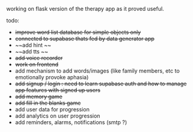 working on flask version of the therapy app as it proved useful.

todo:

- ~~improve word list database for simple objects only~~ 
- ~~connected to supabase thats fed by data generator app~~
- ~~add hint ~~
- ~~add tts ~~
- ~~add voice recorder~~
- ~~work on frontend~~
- add mechanism to add words/images (like family members, etc to emotionally provoke aphasia)
- ~~add signup / login : need to learn supabase auth and how to manage app features with signed up users~~
- ~~add memory game~~
- ~~add fill in the blanks game~~
- add user data for progression
- add analytics on user progression
- add reminders, alarms, notifications (smtp ?)




